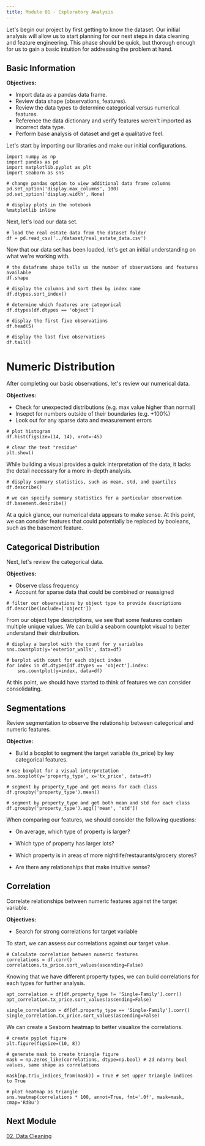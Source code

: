 ```yaml
---
title: Module 01 - Exploratory Analysis
---
```


Let's begin our project by first getting to know the dataset. Our initial analysis will allow us to start planning for our next steps in data cleaning and feature engineering. This phase should be quick, but thorough enough for us to gain a basic intuition for addressing the problem at hand. 

## Basic Information 

**Objectives:**

* Import data as a pandas data frame.
* Review data shape (observations, features). 
* Review the data types to determine categorical versus numerical features. 
* Reference the data dictionary and verify features weren't imported as incorrect data type. 
* Perform base analysis of dataset and get a qualitative feel. 

Let's start by importing our libraries and make our initial configurations. 

```code
import numpy as np
import pandas as pd
import matplotlib.pyplot as plt
import seaborn as sns
        
# change pandas option to view additional data frame columns
pd.set_option('display.max_columns', 100)
pd.set_option('display.width', None)

# display plots in the notebook
%matplotlib inline
```
Next, let's load our data set.

```code
# load the real estate data from the dataset folder
df = pd.read_csv('../dataset/real_estate_data.csv')
```

Now that our data set has been loaded, let's get an initial understanding on what we're working with. 

```code
# the dataframe shape tells us the number of observations and features available
df.shape
```

```code
# display the columns and sort them by index name
df.dtypes.sort_index()
```

```code
# determine which features are categorical
df.dtypes[df.dtypes == 'object']
```

```code
# display the first five observations
df.head(5)
```

```code
# display the last five observations
df.tail()
```

# Numeric Distribution
 
After completing our basic observations, let's review our numerical data.

**Objectives:**

* Check for unexpected distributions (e.g. max value higher than normal)
* Insepct for numbers outside of their boundaries (e.g. +100%)
* Look out for any sparse data and measurement errors

      
```code
# plot histogram 
df.hist(figsize=(14, 14), xrot=-45)

# clear the text "residue"
plt.show()
```
While building a visual provides a quick interpretation of the data, it lacks the detail necessary for a more in-depth analysis.

```code
# display summary statistics, such as mean, std, and quartiles
df.describe()
```

```code
# we can specify summary statistics for a particular observation
df.basement.describe()
```

At a quick glance, our numerical data appears to make sense. At this point, we can consider features that could potentially be replaced by booleans, such as the basement feature.

## Categorical Distribution
    
Next, let's review the categorical data.

**Objectives:**

* Observe class frequency
* Account for sparse data that could be combined or reassigned


```code
# filter our observations by object type to provide descriptions
df.describe(include=['object'])
```
From our object type descriptions, we see that some features contain multiple unique values. We can build a seaborn countplot visual to better understand their distribution. 

```code
# display a barplot with the count for y variables
sns.countplot(y='exterior_walls', data=df)
```

```code
# barplot with count for each object index
for index in df.dtypes[df.dtypes == 'object'].index:
    sns.countplot(y=index, data=df)
```
At this point, we should have started to think of features we can consider consolidating. 

## Segmentations

Review segmentation to observe the relationship between categorical and numeric features. 

**Objective:**

* Build a boxplot to segment the target variable (tx_price) by key categorical features. 


```code
# use boxplot for a visual interpretation
sns.boxplot(y='property_type', x='tx_price', data=df)
```

```code
# segment by property_type and get means for each class
df.groupby('property_type').mean()
```

```code
# segment by property_type and get both mean and std for each class
df.groupby('property_type').agg(['mean', 'std'])
```
When comparing our features, we should consider the following questions:

* On average, which type of property is larger?

* Which type of property has larger lots?

* Which property is in areas of more nightlife/restaurants/grocery stores?

* Are there any relationships that make intuitive sense?

## Correlation

Correlate relationships between numeric features against the target variable. 

**Objectives:**

* Search for strong correlations for target variable

To start, we can assess our correlations against our target value. 

```code
# Calculate correlation between numeric features
correlations = df.corr()
correlations.tx_price.sort_values(ascending=False)
```

Knowing that we have different property types, we can build correlations for each types for further analysis. 

```code
apt_correlation = df[df.property_type != 'Single-Family'].corr()
apt_correlation.tx_price.sort_values(ascending=False)
```

```code
single_correlation = df[df.property_type == 'Single-Family'].corr()
single_correlation.tx_price.sort_values(ascending=False)
```

We can create a Seaborn heatmap to better visualize the correlations. 

```code
# create pyplot figure
plt.figure(figsize=(10, 8))

# generate mask to create triangle figure
mask = np.zeros_like(correlations, dtype=np.bool) # 2d ndarry bool values, same shape as correlations

mask[np.triu_indices_from(mask)] = True # set upper triangle indices to True

# plot heatmap as triangle
sns.heatmap(correlations * 100, annot=True, fmt='.0f', mask=mask, cmap='RdBu')
```
## Next Module

[02. Data Cleaning](module02.ipynb)
